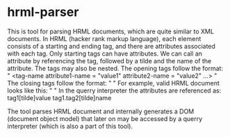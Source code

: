 # hrml-parser
This is tool for parsing HRML documents, which are quite similar to XML documents.
In HRML (hacker rank markup language), each element consists of a starting and ending tag, and there are attributes associated with each tag. Only starting tags can have attributes. We can call an attribute by referencing the tag, followed by a tilde and the name of the attribute. The tags may also be nested.
The opening tags follow the format: " <tag-name attribute1-name = "value1" attribute2-name = "value2" ...> "
The closing tags follow the format: " </tag-name> "
For example, valid HRML document looks like this: " <tag1 value = "HelloWorld"> <tag2 name = "Name1"> </tag2> </tag1> "
In the querry interpreter the attributes are referenced as:  tag1[tilde]value   tag1.tag2[tilde]name

The tool parses HRML document and internally generates a DOM (document object model) that later on may be accessed by a querry interpreter (which is also a part of this tool).
